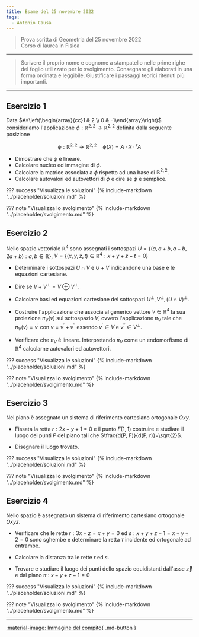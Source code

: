 ```yaml
---
title: Esame del 25 novembre 2022
tags:
  - Antonio Causa
---
```


>Prova scritta di Geometria del 25 novembre 2022<br> Corso di laurea in Fisica

---

> Scrivere il proprio nome e cognome a stampatello nelle prime righe del foglio utilizzato per lo svolgimento. Consegnare gli elaborati in una forma ordinata e leggibile. Giustificare i passaggi teorici ritenuti più importanti.

---

## Esercizio 1
Data $A=\left(\begin{array}{cc}1 & 2 \\ 0 & -1\end{array}\right)$
consideriamo l'applicazione
$\phi: \mathbb{R}^{2,2} \rightarrow \mathbb{R}^{2,2}$ definita dalla
seguente posizione

$$\phi: \mathbb{R}^{2,2} \rightarrow \mathbb{R}^{2,2} \quad \phi(X)=A \cdot X \cdot{ }^{t} A$$

- Dimostrare che $\phi$ è lineare.
- Calcolare nucleo ed immagine di $\phi$.
- Calcolare la matrice associata a $\phi$ rispetto ad una base di $\mathbb{R}^{2,2}$.
- Calcolare autovalori ed autovettori di $\phi$ e dire se $\phi$ è
semplice.

??? success "Visualizza le soluzioni"
    {% include-markdown "../placeholder/soluzioni.md" %}

??? note "Visualizza lo svolgimento"
    {% include-markdown "../placeholder/svolgimento.md" %}
    
## Esercizio 2

Nello spazio vettoriale $\mathbb{R}^{4}$ sono assegnati i sottospazi
$U=\{(a, a+b, a-b, 2 a+b): a, b \in \mathbb{R}\}$,
$V=\left\{(x, y, z, t) \in \mathbb{R}^{4}: x+y+z-t=0\right\}$

- Determinare i sottospazi $U \cap V$ e $U+V$ indicandone una base e le equazioni cartesiane.

- Dire se $V+V^{\perp}=V \oplus V^{\perp}$.

- Calcolare basi ed equazioni cartesiane dei sottospazi $U^{\perp}, V^{\perp},(U \cap V)^{\perp}$.

- Costruire l'applicazione che associa al generico vettore $v \in \mathbb{R}^{4}$ la sua proiezione $\pi_{V}(v)$ sul sottospazio $V$, ovvero l'applicazione $\pi_{V}$ tale che $\pi_{V}(v)=v^{\prime}$ con $v=v^{\prime}+v^{\prime \prime}$ essendo $v^{\prime} \in V$ e $v^{\prime \prime} \in V^{\perp}$.

- Verificare che $\pi_{V}$ è lineare. Interpretando $\pi_{V}$ come un endomorfismo di $\mathbb{R}^{4}$ calcolarne autovalori ed autovettori.

??? success "Visualizza le soluzioni"
    {% include-markdown "../placeholder/soluzioni.md" %}

??? note "Visualizza lo svolgimento"
    {% include-markdown "../placeholder/svolgimento.md" %}
    
## Esercizio 3

Nel piano è assegnato un sistema di riferimento cartesiano ortogonale
$O x y$.

- Fissata la retta $r: 2 x-y+1=0$ e il punto $F(1,1)$ costruire e studiare il luogo dei punti $P$ del piano tali che $\frac{d(P, F)}{d(P, r)}=\sqrt{2}$.

- Disegnare il luogo trovato.

??? success "Visualizza le soluzioni"
    {% include-markdown "../placeholder/soluzioni.md" %}

??? note "Visualizza lo svolgimento"
    {% include-markdown "../placeholder/svolgimento.md" %}
    
## Esercizio 4

Nello spazio è assegnato un sistema di riferimento cartesiano ortogonale
$O x y z$.

- Verificare che le rette $r: 3 x+z=x+y=0$ ed $s: x+y+z-1=x+y+2=0$ sono sghembe e determinare la retta $\tau$ incidente ed ortogonale ad entrambe.

- Calcolare la distanza tra le rette $r$ ed $s$.

- Trovare e studiare il luogo dei punti dello spazio equidistanti dall'asse $\vec{z}$ e dal piano $\pi$ : $x-y+z-1=0$

??? success "Visualizza le soluzioni"
    {% include-markdown "../placeholder/soluzioni.md" %}

??? note "Visualizza lo svolgimento"
    {% include-markdown "../placeholder/svolgimento.md" %}
    
---

[:material-image: Immagine del compito](images/2022-11-25.jpg){ .md-button }